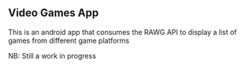 

## Video Games App
This is an android app that consumes the RAWG API to display a list of games from
different game platforms


NB: Still a work in progress